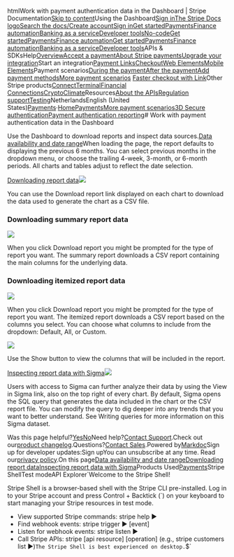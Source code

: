 htmlWork with payment authentication data in the Dashboard | Stripe Documentation[Skip to content](#main-content)Using the Dashboard[Sign in](https://dashboard.stripe.com/login?redirect=https%3A%2F%2Fdocs.stripe.com%2Fpayment-authentication%2Fdashboard)[The Stripe Docs logo](/)[Search the docs/](#)[Create account](https://dashboard.stripe.com/register)[Sign in](https://dashboard.stripe.com/login?redirect=https%3A%2F%2Fdocs.stripe.com%2Fpayment-authentication%2Fdashboard)[Get started](/get-started)[Payments](/payments)[Finance automation](/finance-automation)[Banking as a service](/financial-services)[Developer tools](/development)[No-code](/no-code)[Get started](/get-started)[Payments](/payments)[Finance automation](/finance-automation)[](#)[Get started](/get-started)[Payments](/payments)[Finance automation](/finance-automation)[Banking as a service](/financial-services)[Developer tools](/development)[](#)APIs & SDKsHelp[Overview](/docs/payments)[Accept a payment](#)[About Stripe payments](#)[Upgrade your integration](/docs/payments/upgrades)Start an integration[Payment Links](#)[Checkout](#)[Web Elements](#)[Mobile Elements](#)Payment scenarios[During the payment](#)[After the payment](#)[Add payment methods](#)[More payment scenarios](#)
[Faster checkout with Link](#)Other Stripe products[Connect](#)[Terminal](#)[Financial Connections](#)[Crypto](#)[Climate](#)Resources[About the APIs](#)[Regulation support](#)[Testing](/docs/testing)NetherlandsEnglish (United States)[](#)[](#)[Payments](/payments)·[Home](/docs)[Payments](/docs/payments)[More payment scenarios](/docs/payments/more-payment-scenarios)[3D Secure authentication](/docs/payments/3d-secure)[Payment authentication reporting](/docs/payment-authentication)# Work with payment authentication data in the Dashboard

Use the Dashboard to download reports and inspect data sources.[Data availability and date range](#data-availability)When loading the page, the report defaults to displaying the previous 6 months. You can select previous months in the dropdown menu, or choose the trailing 4-week, 3-month, or 6-month periods. All charts and tables adjust to reflect the date selection.

[Downloading report data](#downloading-report-data)![](https://b.stripecdn.com/docs-statics-srv/assets/download-report.764901ac6d68f7903fef403e75dcdab9.png)

You can use the Download report link displayed on each chart to download the data used to generate the chart as a CSV file.

### Downloading summary report data

![](https://b.stripecdn.com/docs-statics-srv/assets/summary-report.52d113402ce8ee836fc2ccbc4739ec19.png)

When you click Download report you might be prompted for the type of report you want. The summary report downloads a CSV report containing the main columns for the underlying data.

### Downloading itemized report data

![](https://b.stripecdn.com/docs-statics-srv/assets/itemized-report.298342f0a96ab6dcb9c5c8cb3aa80e6b.png)

When you click Download report you might be prompted for the type of report you want. The itemized report downloads a CSV report based on the columns you select. You can choose what columns to include from the dropdown: Default, All, or Custom.

![](https://b.stripecdn.com/docs-statics-srv/assets/itemized-report-1.8500af94be59b732ac200c1d89c3e5d0.png)

Use the Show button to view the columns that will be included in the report.

[Inspecting report data with Sigma](#inspecting-data-with-sigma)![](https://b.stripecdn.com/docs-statics-srv/assets/view-in-sigma.f39682979ac5305f17f5580cb3b892c6.png)

Users with access to Sigma can further analyze their data by using the View in Sigma link, also on the top right of every chart. By default, Sigma opens the SQL query that generates the data included in the chart or the CSV report file. You can modify the query to dig deeper into any trends that you want to better understand. See Writing queries for more information on this Sigma dataset.

Was this page helpful?[Yes](#)[No](#)Need help?[Contact Support](https://support.stripe.com/).Check out our[product changelog](https://stripe.com/blog/changelog).Questions?[Contact Sales](https://stripe.com/contact/sales).Powered by[Markdoc](https://markdoc.dev)Sign up for developer updates:Sign upYou can unsubscribe at any time. Read our[privacy policy](https://stripe.com/privacy).On this page[Data availability and date range](#data-availability)[Downloading report data](#downloading-report-data)[Inspecting report data with Sigma](#inspecting-data-with-sigma)Products Used[Payments](/payments)Stripe ShellTest modeAPI Explorer[](https://stripe.com/docs/stripe-cli#install)`Welcome to the Stripe Shell!

Stripe Shell is a browser-based shell with the Stripe CLI pre-installed. Log in to your
Stripe account and press Control + Backtick (`) on your keyboard to start managing your Stripe
resources in test mode.

- View supported Stripe commands: stripe help ▶️
- Find webhook events: stripe trigger ▶️ [event]
- Listen for webhook events: stripe listen ▶
- Call Stripe APIs: stripe [api resource] [operation] (e.g., stripe customers list ▶️)`The Stripe Shell is best experienced on desktop.`$`